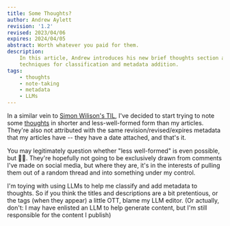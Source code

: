 ```yaml
---
title: Some Thoughts?
author: Andrew Aylett
revision: '1.2'
revised: 2023/04/06
expires: 2024/04/05
abstract: Worth whatever you paid for them.
description:
    In this article, Andrew introduces his new brief thoughts section and
    techniques for classification and metadata addition.
tags:
    - thoughts
    - note-taking
    - metadata
    - LLMs
---
```


In a similar vein to [Simon Wilison's TIL](https://til.simonwillison.net/), I've
decided to start trying to note some [thoughts](/thoughts) in shorter and
less-well-formed form than my articles. They're also not attributed with the
same revision/revised/expires metadata that my articles have -- they have a date
attached, and that's it.

You may legitimately question whether "less well-formed" is even possible, but
🤷‍♂️. They're hopefully not going to be exclusively drawn from comments I've made
on social media, but where they are, it's in the interests of pulling them out
of a random thread and into something under my control.

I'm toying with using LLMs to help me classify and add metadata to thoughts. So
if you think the titles and descriptions are a bit pretentious, or the tags
(when they appear) a little OTT, blame my LLM editor. (Or actually, don't: I may
have enlisted an LLM to help generate content, but I'm still responsible for the
content I publish)
